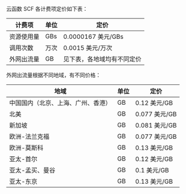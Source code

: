 云函数 SCF 各计费项定价如下表：

|计费项|单位|定价|
|---|---|---|
|资源使用量|GBs| 0.0000167 美元/GBs|
|调用次数|万次| 0.0015 美元/万次|
|外网出流量| GB| 见下表，各地域均有不同定价 |

外网出流量根据不同地域，有不同价格：

| 地域 | 单位 | 定价 |
| --- | --- | --- |
| 中国国内（北京、上海、广州、香港）| GB | 0.12 美元/GB |
| 北美 | GB | 0.077 美元/GB |
| 新加坡 | GB | 0.081 美元/GB |
| 欧洲-法兰克福 | GB | 0.077 美元/GB |
| 欧洲-莫斯科 | GB | 0.13 美元/GB |
| 亚太-首尔 | GB | 0.12 美元/GB |
| 亚太-孟买、曼谷 | GB | 0.1 美元/GB |
| 亚太-东京 | GB | 0.13 美元/GB |
